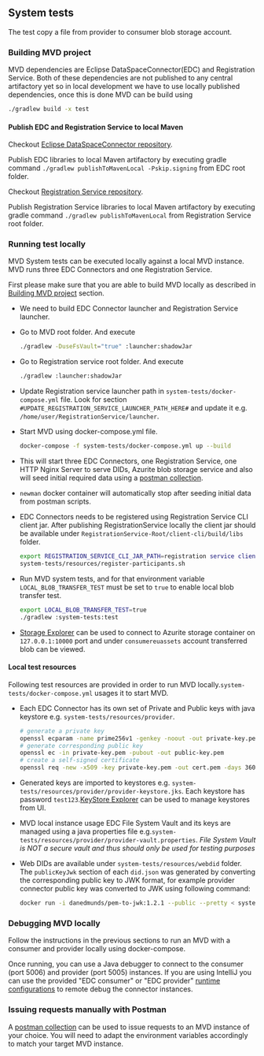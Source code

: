 ## System tests

The test copy a file from provider to consumer blob storage account.

### Building MVD project

MVD dependencies are Eclipse DataSpaceConnector(EDC) and Registration Service. Both of these dependencies are not published to any central artifactory yet so in local
development we have to use locally published dependencies, once this is done MVD can be build using

```bash
./gradlew build -x test
```

#### Publish EDC and Registration Service to local Maven

Checkout [Eclipse DataSpaceConnector repository](https://github.com/eclipse-dataspaceconnector/DataSpaceConnector).

Publish EDC libraries to local Maven artifactory by executing gradle command `./gradlew publishToMavenLocal -Pskip.signing` from EDC root
folder.

Checkout [Registration Service repository](https://github.com/eclipse-dataspaceconnector/RegistrationService).

Publish Registration Service libraries to local Maven artifactory by executing gradle command `./gradlew publishToMavenLocal` from Registration Service root
folder.

### Running test locally

MVD System tests can be executed locally against a local MVD instance. MVD runs three EDC Connectors and one Registration Service.

First please make sure that you are able to build MVD locally as described in [Building MVD project](#building-mvd-project) section.

- We need to build EDC Connector launcher and Registration Service launcher.
- Go to MVD root folder. And execute

    ```bash
    ./gradlew -DuseFsVault="true" :launcher:shadowJar
    ```

- Go to Registration service root folder. And execute

    ```bash
    ./gradlew :launcher:shadowJar
    ```

- Update Registration service launcher path in `system-tests/docker-compose.yml` file. Look for section `#UPDATE_REGISTRATION_SERVICE_LAUNCHER_PATH_HERE#` and update it e.g. `/home/user/RegistrationService/launcher`.

- Start MVD using docker-compose.yml file.

    ```bash
    docker-compose -f system-tests/docker-compose.yml up --build
    ```

- This will start three EDC Connectors, one Registration Service, one HTTP Nginx Server to serve DIDs, Azurite blob storage service and also will seed initial required data using a [postman collection](../deployment/data/MVD.postman_collection.json).

- `newman` docker container will automatically stop after seeding initial data from postman scripts.

- EDC Connectors needs to be registered using Registration Service CLI client jar. After publishing RegistrationService locally the client jar should be available under `RegistrationService-Root/client-cli/build/libs` folder.

    ```bash
    export REGISTRATION_SERVICE_CLI_JAR_PATH=registration service client jar path
    system-tests/resources/register-participants.sh
    ```

- Run MVD system tests, and for that environment variable `LOCAL_BLOB_TRANSFER_TEST` must be set to `true` to enable local blob transfer test.

    ```bash
    export LOCAL_BLOB_TRANSFER_TEST=true
    ./gradlew :system-tests:test
    ```

- [Storage Explorer](https://azure.microsoft.com/features/storage-explorer/) can be used to connect to Azurite storage container on `127.0.0.1:10000` port and under `consumereuassets` account transferred blob can be viewed.

#### Local test resources

Following test resources are provided in order to run MVD locally.`system-tests/docker-compose.yml` usages it to start MVD.

- Each EDC Connector has its own set of Private and Public keys with java keystore e.g. `system-tests/resources/provider`.

    ```bash
    # generate a private key
    openssl ecparam -name prime256v1 -genkey -noout -out private-key.pem
    # generate corresponding public key
    openssl ec -in private-key.pem -pubout -out public-key.pem
    # create a self-signed certificate
    openssl req -new -x509 -key private-key.pem -out cert.pem -days 360
    ```

- Generated keys are imported to keystores e.g. `system-tests/resources/provider/provider-keystore.jks`. Each keystore has password `test123`.[KeyStore Explorer](https://keystore-explorer.org/) can be used to manage keystores from UI.

- MVD local instance usage EDC File System Vault and its keys are managed using a java properties file e.g.`system-tests/resources/provider/provider-vault.properties`. *File System Vault is NOT a secure vault and thus should only be used for testing purposes*

- Web DIDs are available under `system-tests/resources/webdid` folder. The `publicKeyJwk` section of each `did.json` was generated by converting the corresponding public key to JWK format, for example provider connector public key was converted to JWK using following command:

    ```bash
    docker run -i danedmunds/pem-to-jwk:1.2.1 --public --pretty < system-tests/resources/provider/public-key.pem > key.public.jwk
    ```

### Debugging MVD locally

Follow the instructions in the previous sections to run an MVD with a consumer and provider locally using docker-compose.

Once running, you can use a Java debugger to connect to the consumer (port 5006) and provider (port 5005) instances. If you are using IntelliJ you can use the provided "EDC consumer" or "EDC provider" [runtime configurations](../.run) to remote debug the connector instances.

### Issuing requests manually with Postman

A [postman collection](../deployment/data/MVD.postman_collection.json) can be used to issue requests to an MVD instance of your choice. You will need to adapt the environment variables accordingly to match your target MVD instance.
